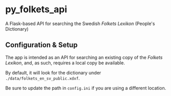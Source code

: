 # py_folkets_api
A Flask-based API for searching the Swedish _Folkets Lexikon_ (People's Dictionary)

## Configuration & Setup
The app is intended as an API for searching an existing copy of the _Folkets Lexikon_, and, as such, requires a local copy be available.

By default, it will look for the dictionary under `./data/folkets_en_sv_public.xdxf`.

Be sure to update the path in `config.ini` if you are using a different location.